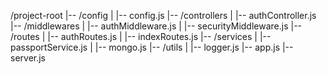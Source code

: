 /project-root
|-- /config
| |-- config.js
|-- /controllers
| |-- authController.js
|-- /middlewares
| |-- authMiddleware.js
| |-- securityMiddleware.js
|-- /routes
| |-- authRoutes.js
| |-- indexRoutes.js
|-- /services
| |-- passportService.js
| |-- mongo.js
|-- /utils
| |-- logger.js
|-- app.js
|-- server.js
